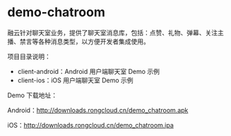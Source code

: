 # demo-chatroom

融云针对聊天室业务，提供了聊天室消息库，包括：点赞、礼物、弹幕、关注主播、禁言等各种消息类型，以方便开发者集成使用。

项目目录说明：

* client-android：Android 用户端聊天室 Demo 示例
* client-ios：iOS 用户端聊天室 Demo 示例

Demo 下载地址：

Android：http://downloads.rongcloud.cn/demo_chatroom.apk

iOS：http://downloads.rongcloud.cn/demo_chatroom.ipa
